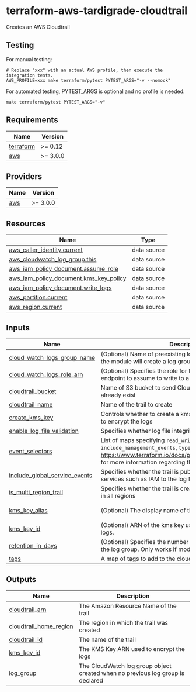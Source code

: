 # terraform-aws-tardigrade-cloudtrail

Creates an AWS Cloudtrail

## Testing

For manual testing:

```
# Replace "xxx" with an actual AWS profile, then execute the integration tests.
AWS_PROFILE=xxx make terraform/pytest PYTEST_ARGS="-v --nomock"
```

For automated testing, PYTEST_ARGS is optional and no profile is needed:

```
make terraform/pytest PYTEST_ARGS="-v"
```

<!-- BEGIN TFDOCS -->
## Requirements

| Name | Version |
|------|---------|
| <a name="requirement_terraform"></a> [terraform](#requirement\_terraform) | >= 0.12 |
| <a name="requirement_aws"></a> [aws](#requirement\_aws) | >= 3.0.0 |

## Providers

| Name | Version |
|------|---------|
| <a name="provider_aws"></a> [aws](#provider\_aws) | >= 3.0.0 |

## Resources

| Name | Type |
|------|------|
| [aws_caller_identity.current](https://registry.terraform.io/providers/hashicorp/aws/latest/docs/data-sources/caller_identity) | data source |
| [aws_cloudwatch_log_group.this](https://registry.terraform.io/providers/hashicorp/aws/latest/docs/data-sources/cloudwatch_log_group) | data source |
| [aws_iam_policy_document.assume_role](https://registry.terraform.io/providers/hashicorp/aws/latest/docs/data-sources/iam_policy_document) | data source |
| [aws_iam_policy_document.kms_key_policy](https://registry.terraform.io/providers/hashicorp/aws/latest/docs/data-sources/iam_policy_document) | data source |
| [aws_iam_policy_document.write_logs](https://registry.terraform.io/providers/hashicorp/aws/latest/docs/data-sources/iam_policy_document) | data source |
| [aws_partition.current](https://registry.terraform.io/providers/hashicorp/aws/latest/docs/data-sources/partition) | data source |
| [aws_region.current](https://registry.terraform.io/providers/hashicorp/aws/latest/docs/data-sources/region) | data source |

## Inputs

| Name | Description | Type | Default | Required |
|------|-------------|------|---------|:--------:|
| <a name="input_cloud_watch_logs_group_name"></a> [cloud\_watch\_logs\_group\_name](#input\_cloud\_watch\_logs\_group\_name) | (Optional) Name of preexisting log group to use; by default the module will create a log group | `string` | `null` | no |
| <a name="input_cloud_watch_logs_role_arn"></a> [cloud\_watch\_logs\_role\_arn](#input\_cloud\_watch\_logs\_role\_arn) | (Optional) Specifies the role for the CloudWatch Logs endpoint to assume to write to a user’s log group. | `string` | `null` | no |
| <a name="input_cloudtrail_bucket"></a> [cloudtrail\_bucket](#input\_cloudtrail\_bucket) | Name of S3 bucket to send CloudTrail logs; bucket must already exist | `string` | `null` | no |
| <a name="input_cloudtrail_name"></a> [cloudtrail\_name](#input\_cloudtrail\_name) | Name of the trail to create | `string` | `null` | no |
| <a name="input_create_kms_key"></a> [create\_kms\_key](#input\_create\_kms\_key) | Controls whether to create a kms key that Cloudtrail will use to encrypt the logs | `bool` | `true` | no |
| <a name="input_enable_log_file_validation"></a> [enable\_log\_file\_validation](#input\_enable\_log\_file\_validation) | Specifies whether log file integrity validation is enabled | `bool` | `true` | no |
| <a name="input_event_selectors"></a> [event\_selectors](#input\_event\_selectors) | List of maps specifying `read_write_type`, `include_management_events`, `type`, and `values`. See https://www.terraform.io/docs/providers/aws/r/cloudtrail.html for more information regarding the map vales | `list(any)` | `[]` | no |
| <a name="input_include_global_service_events"></a> [include\_global\_service\_events](#input\_include\_global\_service\_events) | Specifies whether the trail is publishing events from global services such as IAM to the log files | `bool` | `true` | no |
| <a name="input_is_multi_region_trail"></a> [is\_multi\_region\_trail](#input\_is\_multi\_region\_trail) | Specifies whether the trail is created in the current region or in all regions | `bool` | `true` | no |
| <a name="input_kms_key_alias"></a> [kms\_key\_alias](#input\_kms\_key\_alias) | (Optional) The display name of the alias | `string` | `"terraform-cloudtrail-kms-key"` | no |
| <a name="input_kms_key_id"></a> [kms\_key\_id](#input\_kms\_key\_id) | (Optional) ARN of the kms key used to encrypt the CloudTrail logs. | `string` | `null` | no |
| <a name="input_retention_in_days"></a> [retention\_in\_days](#input\_retention\_in\_days) | (Optional) Specifies the number of days to retain log events in the log group. Only works if module creates the log group | `number` | `7` | no |
| <a name="input_tags"></a> [tags](#input\_tags) | A map of tags to add to the cloudtrail resource | `map(string)` | `{}` | no |

## Outputs

| Name | Description |
|------|-------------|
| <a name="output_cloudtrail_arn"></a> [cloudtrail\_arn](#output\_cloudtrail\_arn) | The Amazon Resource Name of the trail |
| <a name="output_cloudtrail_home_region"></a> [cloudtrail\_home\_region](#output\_cloudtrail\_home\_region) | The region in which the trail was created |
| <a name="output_cloudtrail_id"></a> [cloudtrail\_id](#output\_cloudtrail\_id) | The name of the trail |
| <a name="output_kms_key_id"></a> [kms\_key\_id](#output\_kms\_key\_id) | The KMS Key ARN used to encrypt the logs |
| <a name="output_log_group"></a> [log\_group](#output\_log\_group) | The CloudWatch log group object created when no previous log group is declared |

<!-- END TFDOCS -->
